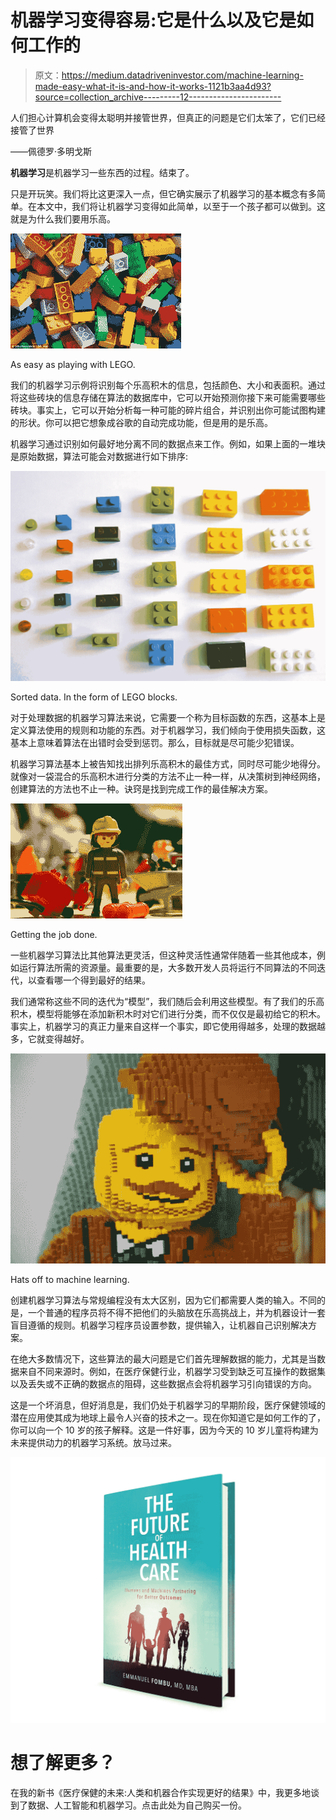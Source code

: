 # 机器学习变得容易:它是什么以及它是如何工作的

> 原文：<https://medium.datadriveninvestor.com/machine-learning-made-easy-what-it-is-and-how-it-works-1121b3aa4d93?source=collection_archive---------12----------------------->

人们担心计算机会变得太聪明并接管世界，但真正的问题是它们太笨了，它们已经接管了世界

——佩德罗·多明戈斯

**机器学习**是机器学习一些东西的过程。结束了。

只是开玩笑。我们将比这更深入一点，但它确实展示了机器学习的基本概念有多简单。在本文中，我们将让机器学习变得如此简单，以至于一个孩子都可以做到。这就是为什么我们要用乐高。

![](img/3cce987d20182876f8fac9f28ee8bc38.png)

As easy as playing with LEGO.

我们的机器学习示例将识别每个乐高积木的信息，包括颜色、大小和表面积。通过将这些砖块的信息存储在算法的数据库中，它可以开始预测你接下来可能需要哪些砖块。事实上，它可以开始分析每一种可能的碎片组合，并识别出你可能试图构建的形状。你可以把它想象成谷歌的自动完成功能，但是用的是乐高。

机器学习通过识别如何最好地分离不同的数据点来工作。例如，如果上面的一堆块是原始数据，算法可能会对数据进行如下排序:

![](img/4819208fd06ce91c6a82eec6fc0811b5.png)

Sorted data. In the form of LEGO blocks.

对于处理数据的机器学习算法来说，它需要一个称为目标函数的东西，这基本上是定义算法使用的规则和功能的东西。对于机器学习，我们倾向于使用损失函数，这基本上意味着算法在出错时会受到惩罚。那么，目标就是尽可能少犯错误。

机器学习算法基本上被告知找出排列乐高积木的最佳方式，同时尽可能少地得分。就像对一袋混合的乐高积木进行分类的方法不止一种一样，从决策树到神经网络，创建算法的方法也不止一种。诀窍是找到完成工作的最佳解决方案。

![](img/1731d001d6a1f71d3a36a2e567ce49ec.png)

Getting the job done.

一些机器学习算法比其他算法更灵活，但这种灵活性通常伴随着一些其他成本，例如运行算法所需的资源量。最重要的是，大多数开发人员将运行不同算法的不同迭代，以查看哪一个得到最好的结果。

我们通常称这些不同的迭代为“模型”，我们随后会利用这些模型。有了我们的乐高积木，模型将能够在添加新积木时对它们进行分类，而不仅仅是最初给它的积木。事实上，机器学习的真正力量来自这样一个事实，即它使用得越多，处理的数据越多，它就变得越好。

![](img/49bf33fc1e669d51e506c84533f7905e.png)

Hats off to machine learning.

创建机器学习算法与常规编程没有太大区别，因为它们都需要人类的输入。不同的是，一个普通的程序员将不得不把他们的头脑放在乐高挑战上，并为机器设计一套盲目遵循的规则。机器学习程序员设置参数，提供输入，让机器自己识别解决方案。

在绝大多数情况下，这些算法的最大问题是它们首先理解数据的能力，尤其是当数据来自不同来源时。例如，在医疗保健行业，机器学习受到缺乏可互操作的数据集以及丢失或不正确的数据点的阻碍，这些数据点会将机器学习引向错误的方向。

这是一个坏消息，但好消息是，我们仍处于机器学习的早期阶段，医疗保健领域的潜在应用使其成为地球上最令人兴奋的技术之一。现在你知道它是如何工作的了，你可以向一个 10 岁的孩子解释。这是一件好事，因为今天的 10 岁儿童将构建为未来提供动力的机器学习系统。放马过来。

![](img/7237fe05cd485f2a59c53afb3d53c78f.png)

# 想了解更多？

在我的新书《医疗保健的未来:人类和机器合作实现更好的结果》中，我更多地谈到了数据、人工智能和机器学习。点击此处为自己购买一份。